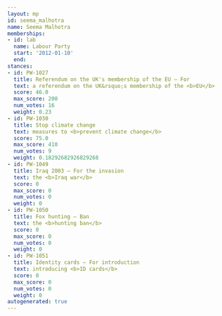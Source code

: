 ```yaml
---
layout: mp
id: seema_malhotra
name: Seema Malhotra
memberships:
- id: lab
  name: Labour Party
  start: '2012-01-10'
  end: 
stances:
- id: PW-1027
  title: Referendum on the UK's membership of the EU — For
  text: a referendum on the UK&rsquo;s membership of the <b>EU</b>
  score: 46.0
  max_score: 200
  num_votes: 16
  weight: 0.23
- id: PW-1030
  title: Stop climate change
  text: measures to <b>prevent climate change</b>
  score: 75.0
  max_score: 410
  num_votes: 9
  weight: 0.18292682926829268
- id: PW-1049
  title: Iraq 2003 — For the invasion
  text: the <b>Iraq war</b>
  score: 0
  max_score: 0
  num_votes: 0
  weight: 0
- id: PW-1050
  title: Fox hunting — Ban
  text: the <b>hunting ban</b>
  score: 0
  max_score: 0
  num_votes: 0
  weight: 0
- id: PW-1051
  title: Identity cards — For introduction
  text: introducing <b>ID cards</b>
  score: 0
  max_score: 0
  num_votes: 0
  weight: 0
autogenerated: true
---
```

